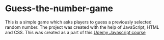 # Guess-the-number-game
This is a simple game which asks players to guess a previously selected random number. The project was created with the help of JavaScript, HTML and CSS. This was created as a part of this <a href="https://www.udemy.com/course/the-complete-javascript-course/">Udemy Javascript course</a>
